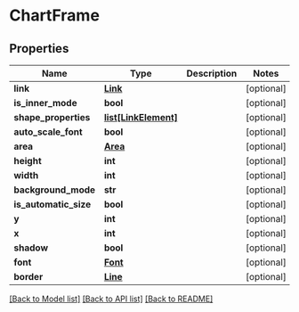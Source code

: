 # ChartFrame

## Properties
Name | Type | Description | Notes
------------ | ------------- | ------------- | -------------
**link** | [**Link**](Link.md) |  | [optional] 
**is_inner_mode** | **bool** |  | [optional] 
**shape_properties** | [**list[LinkElement]**](LinkElement.md) |  | [optional] 
**auto_scale_font** | **bool** |  | [optional] 
**area** | [**Area**](Area.md) |  | [optional] 
**height** | **int** |  | [optional] 
**width** | **int** |  | [optional] 
**background_mode** | **str** |  | [optional] 
**is_automatic_size** | **bool** |  | [optional] 
**y** | **int** |  | [optional] 
**x** | **int** |  | [optional] 
**shadow** | **bool** |  | [optional] 
**font** | [**Font**](Font.md) |  | [optional] 
**border** | [**Line**](Line.md) |  | [optional] 

[[Back to Model list]](../README.md#documentation-for-models) [[Back to API list]](../README.md#documentation-for-api-endpoints) [[Back to README]](../README.md)


